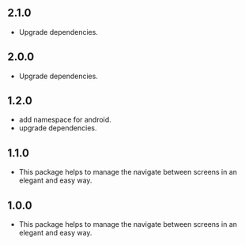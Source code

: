 ## 2.1.0

* Upgrade dependencies.

## 2.0.0

* Upgrade dependencies.

## 1.2.0

* add namespace for android.
* upgrade dependencies.

## 1.1.0

* This package helps to manage the navigate between screens in an elegant and easy way.

## 1.0.0

* This package helps to manage the navigate between screens in an elegant and easy way.
